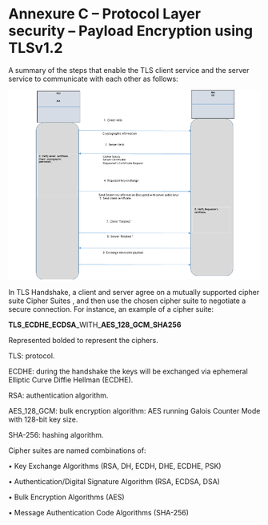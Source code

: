 # Annexure C – Protocol Layer security – Payload Encryption using TLSv1.2

A summary of the steps that enable the TLS client service and the server service to communicate with each other as follows:

![](<../.gitbook/assets/annexure-c (1).png>)

In TLS Handshake, a client and server agree on a mutually supported cipher suite Cipher Suites , and then use the chosen cipher suite to negotiate a secure connection. For instance, an example of a cipher suite:

**TLS**\_**ECDHE**\_**ECDSA**\_WITH\_**AES\_128\_GCM**\_**SHA256**

Represented bolded to represent the ciphers.

TLS: protocol.

ECDHE: during the handshake the keys will be exchanged via ephemeral Elliptic Curve Diffie Hellman (ECDHE).

RSA: authentication algorithm.

AES\_128\_GCM: bulk encryption algorithm: AES running Galois Counter Mode with 128-bit key size.

SHA-256: hashing algorithm.

Cipher suites are named combinations of:

• Key Exchange Algorithms (RSA, DH, ECDH, DHE, ECDHE, PSK)

• Authentication/Digital Signature Algorithm (RSA, ECDSA, DSA)

• Bulk Encryption Algorithms (AES)

• Message Authentication Code Algorithms (SHA-256)
